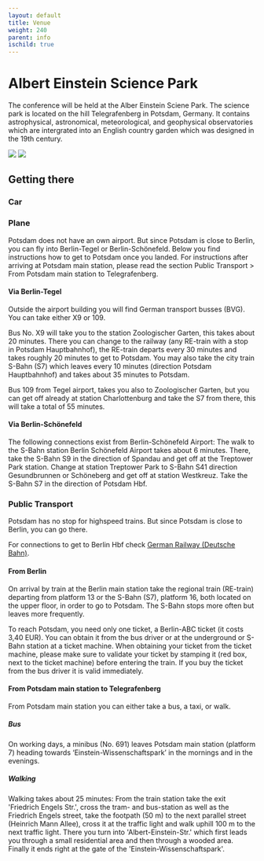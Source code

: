 ```yaml
--- 
layout: default 
title: Venue
weight: 240
parent: info
ischild: true
---
```


# Albert Einstein Science Park

The conference will be held at the Alber Einstein Sciene Park. The science park is located on the hill Telegrafenberg in Potsdam, Germany. It contains astrophysical, astronomical, meteorological, and geophysical observatories which are intergrated into an English country garden which was designed in the 19th century.

![](https://upload.wikimedia.org/wikipedia/commons/thumb/1/17/Signboard_of_the_Wissenschaftspark_Albert_Einstein.JPG/320px-Signboard_of_the_Wissenschaftspark_Albert_Einstein.JPG)
![](https://upload.wikimedia.org/wikipedia/commons/thumb/3/36/Einsteinturm_7443.jpg/320px-Einsteinturm_7443.jpg)

## Getting there

### Car

### Plane

Potsdam does not have an own airport. But since Potsdam is close to Berlin, you can fly into Berlin-Tegel or Berlin-Schönefeld. Below you find instructions how to get to Potsdam once you landed. For instructions after arriving at Potsdam main station, please read the section Public Transport > From Potsdam main station to Telegrafenberg.

#### Via Berlin-Tegel

Outside the airport building you will find German transport busses (BVG). You can take either X9 or 109.

Bus No. X9 will take you to the station Zoologischer Garten, this takes about 20 minutes. There you can change to the railway (any RE-train with a stop in Potsdam Hauptbahnhof), the RE-train departs every 30 minutes and takes roughly 20 minutes to get to Potsdam. You may also take the city train S-Bahn (S7) which leaves every 10 minutes (direction Potsdam Hauptbahnhof) and takes about 35 minutes to Potsdam.

Bus 109 from Tegel airport, takes you also to Zoologischer Garten, but you can get off already at station Charlottenburg and take the S7 from there, this will take a total of 55 minutes.

#### Via Berlin-Schönefeld

The following connections exist from Berlin-Schönefeld Airport: The walk to the S-Bahn station Berlin Schönefeld Airport takes about 6 minutes. There, take the S-Bahn S9 in the direction of Spandau and get off at the Treptower Park station. Change at station Treptower Park to S-Bahn S41 direction Gesundbrunnen or Schöneberg and get off at station Westkreuz. Take the S-Bahn S7 in the direction of Potsdam Hbf.

### Public Transport

Potsdam has no stop for highspeed trains. But since Potsdam is close to Berlin, you can go there.

For connections to get to Berlin Hbf check [German Railway (Deutsche Bahn)](https://www.bahn.com/en/view/index.shtml).

#### From Berlin

On arrival by train at the Berlin main station take the regional train (RE-train) departing from platform 13 or the S-Bahn (S7), platform 16, both located on the upper floor, in order to go to Potsdam. The S-Bahn stops more often but leaves more frequently.

To reach Potsdam, you need only one ticket, a Berlin-ABC ticket (it costs 3,40 EUR). You can obtain it from the bus driver or at the underground or S-Bahn station at a ticket machine. When obtaining your ticket from the ticket machine, please make sure to validate your ticket by stamping it (red box, next to the ticket machine) before entering the train. If you buy the ticket from the bus driver it is valid immediately.

#### From Potsdam main station to Telegrafenberg

From Potsdam main station you can either take a bus, a taxi, or walk.

##### Bus

On working days, a minibus (No. 691) leaves Potsdam main station (platform 7) heading towards ‘Einstein-Wissenschaftspark’ in the mornings and in the evenings.

##### Walking

Walking takes about 25 minutes: From the train station take the exit 'Friedrich Engels Str.', cross the tram- and bus-station as well as the Friedrich Engels street, take the footpath (50 m) to the next parallel street (Heinrich Mann Allee), cross it at the traffic light and walk uphill 100 m to the next traffic light. There you turn into 'Albert-Einstein-Str.' which first leads you through a small residential area and then through a wooded area. Finally it ends right at the gate of the 'Einstein-Wissenschaftspark'.
